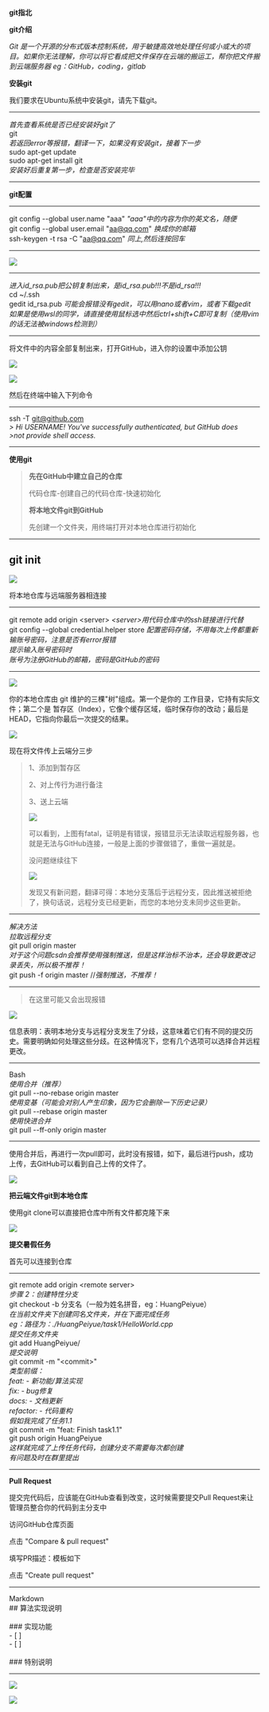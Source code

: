 **git指北**

**git介绍**

*Git
是一个开源的分布式版本控制系统，用于敏捷高效地处理任何或小或大的项目。如果你无法理解，你可以将它看成把文件保存在云端的搬运工，帮你把文件搬到云端服务器
eg：GitHub，coding，gitlab*

**安装git**

我们要求在Ubuntu系统中安装git，请先下载git。

  -----------------------------------------------------------------------
  *首先查看系统是否已经安装好git了*\
  git\
  *若返回error等报错，翻译一下，如果没有安装git，接着下一步*\
  sudo apt-get update\
  sudo apt-get install git\
  *安装好后重复第一步，检查是否安装完毕*

  -----------------------------------------------------------------------

**git配置**

  -----------------------------------------------------------------------
  git config \--global user.name \"aaa\"
  *\"aaa"中的内容为你的英文名，随便*\
  git config \--global user.email \"aa@qq.com\" *换成你的邮箱*\
  ssh-keygen -t rsa -C \"aa@qq.com\" *同上,然后连按回车*

  -----------------------------------------------------------------------

![](images/1.png)

  -----------------------------------------------------------------------------------------------------
  *进入id_rsa.pub把公钥复制出来，是id_rsa.pub!!!不是id_rsa!!!*\
  cd \~/.ssh\
  gedit id_rsa.pub *可能会报错没有gedit，可以用nano或者vim，或者下载gedit*\
  *如果是使用wsl的同学，请直接使用鼠标选中然后ctrl+shift+C即可复制（使用vim的话无法被windows检测到）*

  -----------------------------------------------------------------------------------------------------

将文件中的内容全部复制出来，打开GitHub，进入你的设置中添加公钥

![](images/2.png)

![](images/3.png)

然后在终端中输入下列命令

  -----------------------------------------------------------------------
  ssh -T git@github.com\
  *> Hi USERNAME! You\'ve successfully authenticated, but GitHub does*\
  *\>not provide shell access.*

  -----------------------------------------------------------------------

**使用git**

> **先在GitHub中建立自己的仓库**
>
> 代码仓库-创建自己的代码仓库-快速初始化
>
> **将本地文件git到GitHub**
>
> 先创建一个文件夹，用终端打开对本地仓库进行初始化

  -----------------------------------------------------------------------
  git init
  -----------------------------------------------------------------------

![](images/4.png)

将本地仓库与远端服务器相连接

  -----------------------------------------------------------------------
  git remote add origin \<server\>
  *\<server\>用代码仓库中的ssh链接进行代替*\
  git config \--global credential.helper store
  *配置密码存储，不用每次上传都重新输账号密码，注意是否有error报错*\
  *提示输入账号密码时*\
  *账号为注册GitHub的邮箱，密码是GitHub的密码*

  -----------------------------------------------------------------------

![](images/5.png)

你的本地仓库由 git 维护的三棵"树"组成。第一个是你的
工作目录，它持有实际文件；第二个是
暂存区（Index），它像个缓存区域，临时保存你的改动；最后是
HEAD，它指向你最后一次提交的结果。

![](images/6.png)

现在将文件传上云端分三步

> 1、添加到暂存区
>
> 2、对上传行为进行备注
>
> 3、送上云端
>
> ![](images/7.png)
>
> 可以看到，上图有fatal，证明是有错误，报错显示无法读取远程服务器，也就是无法与GitHub连接，一般是上面的步骤做错了，重做一遍就是。
>
> 没问题继续往下
>
> ![](images/8.png)
>
> 发现又有新问题，翻译可得：本地分支落后于远程分支，因此推送被拒绝了，换句话说，远程分支已经更新，而您的本地分支未同步这些更新。

  ------------------------------------------------------------------------------------------------
  *解决方法*\
  *拉取远程分支*\
  git pull origin master\
  *对于这个问题csdn会推荐使用强制推送，但是这样治标不治本，还会导致更改记录丢失，所以极不推荐！*\
  git push -f origin master //*强制推送，不推荐！*

  ------------------------------------------------------------------------------------------------

> 在这里可能又会出现报错

![](images/9.png)

信息表明：表明本地分支与远程分支发生了分歧，这意味着它们有不同的提交历史。需要明确如何处理这些分歧。在这种情况下，您有几个选项可以选择合并远程更改。

  -----------------------------------------------------------------------
  Bash\
  *使用合并（推荐）*\
  git pull \--no-rebase origin master\
  *使用变基（可能会对别人产生印象，因为它会删除一下历史记录）*\
  git pull \--rebase origin master\
  *使用快进合并*\
  git pull \--ff-only origin master

  -----------------------------------------------------------------------

使用合并后，再进行一次pull即可，此时没有报错，如下，最后进行push，成功上传，去GitHub可以看到自己上传的文件了。

![](images/10.png)

**把云端文件git到本地仓库**

使用git clone可以直接把仓库中所有文件都克隆下来

![](images/11.png)

**提交暑假任务**

首先可以连接到仓库

  -----------------------------------------------------------------------
  git remote add origin \<remote server\>\
  *步骤 2：创建特性分支*\
  git checkout -b 分支名（一般为姓名拼音，eg：HuangPeiyue）\
  *在当前文件夹下创建同名文件夹，并在下面完成任务*\
  *eg：路径为：./HuangPeiyue/task1/HelloWorld.cpp*\
  *提交任务文件夹*\
  git add HuangPeiyue/\
  *提交说明*\
  git commit -m \"\<commit\>\"\
  *类型前缀：*\
  *feat: - 新功能/算法实现*\
  *fix: - bug修复*\
  *docs: - 文档更新*\
  *refactor: - 代码重构*\
  *假如我完成了任务1.1*\
  git commit -m \"feat: Finish task1.1\"\
  git push origin HuangPeiyue\
  *这样就完成了上传任务代码，创建分支不需要每次都创建*\
  *有问题及时在群里提出*

  -----------------------------------------------------------------------

**Pull Request**

提交完代码后，应该能在GitHub查看到改变，这时候需要提交Pull
Request来让管理员整合你的代码到主分支中

访问GitHub仓库页面

点击 \"Compare & pull request\"

填写PR描述：模板如下

点击 \"Create pull request\"

  -----------------------------------------------------------------------
  Markdown\
  \## 算法实现说明\
  \
  \### 实现功能\
  \- \[ \]\
  \- \[ \]\
  \
  \### 特别说明

  -----------------------------------------------------------------------

![](images/12.png)

![](images/13.png)








